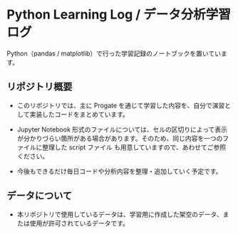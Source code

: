 # Python Learning Log / データ分析学習ログ

Python（pandas / matplotlib）で行った学習記録のノートブックを置いています。

## リポジトリ概要
- このリポジトリでは、主に Progate を通じて学習した内容を、自分で演習として実装したコードをまとめています。
- Jupyter Notebook 形式のファイルについては、セルの区切りによって表示が分かりづらい箇所がある場合があります。そのため、同じ内容を一つのファイルに整理した script ファイル も用意していますので、あわせてご参照ください。

- 今後もできるだけ毎日コードや分析内容を整理・追加していく予定です。

## データについて
- 本リポジトリで使用しているデータは、学習用に作成した架空のデータ、または使用が許可されているデータです。
